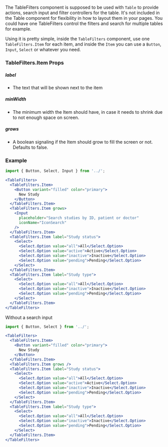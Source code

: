 The TableFilters component is supposed to be used with `Table` to provide actions, search input and filter controllers for the table. It's not included in the Table component for flexibility in how to layout them in your pages. You could have one TableFilters control the filters and search for multiple tables for example.

Using it is pretty simple, inside the `TableFilters` component, use one `TableFilters.Item` for each item, and inside the `Item` you can use a `Button`, `Input`, `Select` or whatever you need.


### TableFilters.Item Props

##### label

- The text that will be shown next to the item

##### minWidth

- The minimum width the Item should have, in case it needs to shrink due to not enough space on screen.

##### grows

- A boolean signaling if the Item should grow to fill the screen or not. Defaults to false.

### Example

```jsx
import { Button, Select, Input } from '../';

<TableFilters>
  <TableFilters.Item>
    <Button variant="filled" color="primary">
      New Study
    </Button>
  </TableFilters.Item>
  <TableFilters.Item grows>
    <Input
      placeholder="Search studies by ID, patient or doctor"
      iconName="IconSearch"
    />
  </TableFilters.Item>
  <TableFilters.Item label="Study status">
    <Select>
      <Select.Option value="all">All</Select.Option>
      <Select.Option value="active">Active</Select.Option>
      <Select.Option value="inactive">Inactive</Select.Option>
      <Select.Option value="pending">Pending</Select.Option>
    </Select>
  </TableFilters.Item>
  <TableFilters.Item label="Study type">
    <Select>
      <Select.Option value="all">All</Select.Option>
      <Select.Option value="inactive">Inactive</Select.Option>
      <Select.Option value="pending">Pending</Select.Option>
    </Select>
  </TableFilters.Item>
</TableFilters>
```

Without a search input

```jsx
import { Button, Select } from '../';

<TableFilters>
  <TableFilters.Item>
    <Button variant="filled" color="primary">
      New Study
    </Button>
  </TableFilters.Item>
  <TableFilters.Item grows />
  <TableFilters.Item label="Study status">
    <Select>
      <Select.Option value="all">All</Select.Option>
      <Select.Option value="active">Active</Select.Option>
      <Select.Option value="inactive">Inactive</Select.Option>
      <Select.Option value="pending">Pending</Select.Option>
    </Select>
  </TableFilters.Item>
  <TableFilters.Item label="Study type">
    <Select>
      <Select.Option value="all">All</Select.Option>
      <Select.Option value="inactive">Inactive</Select.Option>
      <Select.Option value="pending">Pending</Select.Option>
    </Select>
  </TableFilters.Item>
</TableFilters>
```
